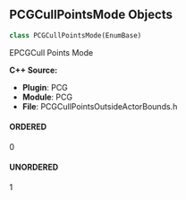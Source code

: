 ## PCGCullPointsMode Objects

```python
class PCGCullPointsMode(EnumBase)
```

EPCGCull Points Mode

**C++ Source:**

- **Plugin**: PCG
- **Module**: PCG
- **File**: PCGCullPointsOutsideActorBounds.h

<a id="unreal.PCGCullPointsMode.ORDERED"></a>

#### ORDERED

0

<a id="unreal.PCGCullPointsMode.UNORDERED"></a>

#### UNORDERED

1

<a id="unreal.PCGMetadataTypes"></a>